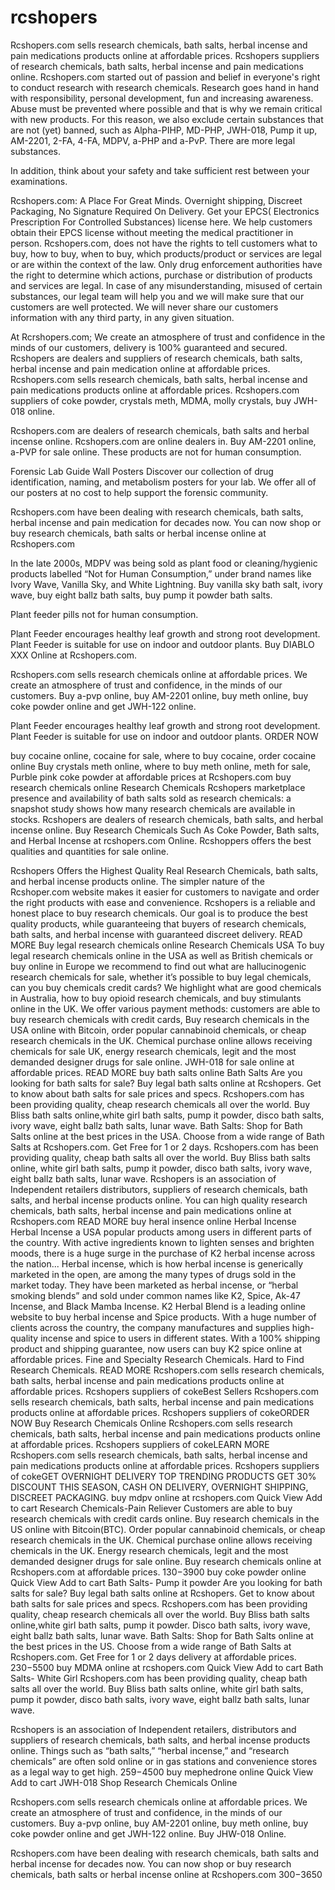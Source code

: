 # rcshopers
Rcshopers.com sells research chemicals, bath salts, herbal incense and pain medications products online at affordable prices. Rcshopers suppliers of research chemicals, bath salts, herbal incense and pain medications online.
Rcshopers.com started out of passion and belief in everyone's right to conduct research with research chemicals. Research goes hand in hand with responsibility, personal development, fun and increasing awareness. Abuse must be prevented where possible and that is why we remain critical with new products. For this reason, we also exclude certain substances that are not (yet) banned, such as Alpha-PIHP, MD-PHP, JWH-018, Pump it up, AM-2201, 2-FA, 4-FA, MDPV, a-PHP and a-PvP. There are more legal substances.

In addition, think about your safety and take sufficient rest between your examinations.

Rcshopers.com: A Place For Great Minds.
Overnight shipping, Discreet Packaging, No Signature Required On Delivery.
Get your EPCS( Electronics Prescription For Controlled Substances) license here. We help customers obtain their EPCS license without meeting the medical practitioner in person.
Rcshopers.com, does not have the rights to tell customers what to buy, how to buy, when to buy, which products/product or services are legal or are within the context of the law. Only drug enforcement authorities have the right to determine which actions, purchase or distribution of products and services are legal. In case of any misunderstanding, misused of certain substances, our legal team will help you and we will make sure that our customers are well protected. We will never share our customers information with any third party, in any given situation.

At Rcrshopers.com; We create an atmosphere of trust and confidence in the minds of our customers, delivery is 100% guaranteed and secured. Rcshopers are dealers and suppliers of research chemicals, bath salts, herbal incense and pain medication online at affordable prices. Rcshopers.com sells research chemicals, bath salts, herbal incense and pain medications products online at affordable prices. Rcshopers.com suppliers of coke powder, crystals meth, MDMA, molly crystals, buy JWH-018 online.

Rcshopers.com are dealers of research chemicals, bath salts and herbal incense online. Rcshopers.com are online dealers in. Buy AM-2201 online, a-PVP for sale online.
These products are not for human consumption.

Forensic Lab Guide Wall Posters
Discover our collection of drug identification, naming, and metabolism posters for your lab. We offer all of our posters at no cost to help support the forensic community.

Rcshopers.com have been dealing with research chemicals, bath salts, herbal incense and pain medication for decades now. You can now shop or buy research chemicals, bath salts or herbal incense online at Rcshopers.com

In the late 2000s, MDPV was being sold as plant food or cleaning/hygienic products labelled “Not for Human Consumption,” under brand names like Ivory Wave, Vanilla Sky, and White Lightning.
Buy vanilla sky bath salt, ivory wave, buy eight ballz bath salts, buy pump it powder bath salts.

Plant feeder pills not for human consumption.

Plant Feeder encourages healthy leaf growth and strong root development. Plant Feeder is suitable for use on indoor and outdoor plants.
Buy DIABLO XXX Online at Rcshopers.com.

Rcshopers.com sells research chemicals online at affordable prices. We create an atmosphere of trust and confidence, in the minds of our customers.
Buy a-pvp online, buy AM-2201 online, buy meth online, buy coke powder online and get JWH-122 online.


Plant Feeder encourages healthy leaf growth and strong root development. Plant Feeder is suitable for use on indoor and outdoor plants.
ORDER NOW
 
 
 
 
buy cocaine online, cocaine for sale, where to buy cocaine, order cocaine online
Buy crystals meth online, where to buy meth online, meth for sale, 
Purble pink coke powder at affordable prices at Rcshopers.com
buy research chemicals online
Research Chemicals
Rcshopers marketplace presence and availability of bath salts sold as research chemicals: a snapshot study shows how many research chemicals are available in stocks. Rcshopers are dealers of research chemicals, bath salts, and herbal incense online. Buy Research Chemicals Such As Coke Powder, Bath salts, and Herbal Incense at rcshopers.com Online. Rcshoppers offers the best qualities and quantities for sale online.

Rcshopers Offers the Highest Quality Real Research Chemicals, bath salts, and herbal incense products online. The simpler nature of the Rcshoper.com website makes it easier for customers to navigate and order the right products with ease and convenience.
Rcshopers is a reliable and honest place to buy research chemicals.
Our goal is to produce the best quality products, while guaranteeing that buyers of research chemicals, bath salts, and herbal incense with guaranteed discreet delivery.
READ MORE
Buy legal research chemicals online
Research Chemicals USA
To buy legal research chemicals online in the USA as well as British chemicals or buy online in Europe
we recommend to find out what are hallucinogenic research chemicals for sale,
whether it’s possible to buy legal chemicals, can you buy chemicals credit cards?
We highlight what are good chemicals in Australia, how to buy opioid
research chemicals, and buy stimulants online in the UK. We offer various payment methods:
customers are able to buy research chemicals with credit cards,
Buy research chemicals in the USA online with Bitcoin, order popular cannabinoid chemicals, or cheap research chemicals in the UK.
Chemical purchase online allows receiving chemicals for sale UK,
energy research chemicals, legit and the most demanded designer drugs for sale online.
JWH-018 for sale online at affordable prices.
READ MORE
buy bath salts online
Bath Salts
Are you looking for bath salts for sale? Buy legal bath salts online at Rcshopers. Get to know about bath salts for sale prices and specs. Rcshopers.com has been providing quality, cheap research chemicals all over the world. Buy Bliss bath salts online,white girl bath salts, pump it powder, disco bath salts, ivory wave,  eight ballz bath salts, lunar wave.
Bath Salts: Shop for Bath Salts online at the best prices in the USA. Choose from a wide range of Bath Salts at Rcshopers.com. Get Free for 1 or 2 days.
Rcshopers.com has been providing quality, cheap bath salts all over the world. Buy Bliss bath salts online, white girl bath salts, pump it powder, disco bath salts, ivory wave, eight ballz bath salts, lunar wave. Rcshopers is an association of Independent retailers distributors, suppliers of research chemicals, bath salts, and herbal incense products online. You can high quality research chemicals, bath salts, herbal incense and pain medications online at Rcshopers.com
READ MORE
buy heral insence online
Herbal Incense
Herbal Incense a USA popular products among users in different parts of the country. With active ingredients known to lighten senses and brighten moods, there is a huge surge in the purchase of K2 herbal incense across the nation... Herbal incense, which is how herbal incense is generically marketed in the open, are among the many types of drugs sold in the market today. They have been marketed as herbal incense, or “herbal smoking blends” and sold under common names like K2, Spice, Ak-47 Incense, and Black Mamba Incense.
K2 Herbal Blend is a leading online website to buy herbal incense and Spice products. With a huge number of clients across the country, the company manufactures and supplies high-quality incense and spice to users in different states. With a 100% shipping product and shipping guarantee, now users can buy K2 spice online at affordable prices.
Fine and Specialty Research Chemicals. Hard to Find Research Chemicals.
READ MORE
Rcshopers.com sells research chemicals, bath salts, herbal incense and pain medications products online at affordable prices. Rcshopers suppliers of cokeBest Sellers
Rcshopers.com sells research chemicals, bath salts, herbal incense and pain medications products online at affordable prices. Rcshopers suppliers of cokeORDER NOW
Buy Research Chemicals Online
Rcshopers.com sells research chemicals, bath salts, herbal incense and pain medications products online at affordable prices. Rcshopers suppliers of cokeLEARN MORE
Rcshopers.com sells research chemicals, bath salts, herbal incense and pain medications products online at affordable prices. Rcshopers suppliers of cokeGET OVERNIGHT DELIVERY
TOP TRENDING PRODUCTS
GET 30% DISCOUNT THIS SEASON, CASH ON DELIVERY, OVERNIGHT SHIPPING, DISCREET PACKAGING.
buy mdpv online at rcshopers.com    Quick View
   Add to cart
Research Chemicals-Pain Reliever
Customers are able to buy research chemicals with credit cards online.
Buy research chemicals in the US online with Bitcoin(BTC). Order popular cannabinoid chemicals, or cheap research chemicals in the UK.
Chemical purchase online allows receiving chemicals in the UK.
Energy research chemicals, legit and the most demanded designer drugs for sale online.
Buy research chemicals online at Rcshopers.com at affordable prices.
$130-$3900
buy coke powder online    Quick View
   Add to cart
Bath Salts- Pump it powder
Are you looking for bath salts for sale? Buy legal bath salts online at Rcshopers. Get to know about bath salts for sale prices and specs. Rcshopers.com has been providing quality, cheap research chemicals all over the world. Buy Bliss bath salts online,white girl bath salts, pump it powder. Disco bath salts, ivory wave, eight ballz bath salts, lunar wave.
Bath Salts: Shop for Bath Salts online at the best prices in the US. Choose from a wide range of Bath Salts at Rcshopers.com. Get Free for 1 or 2 days delivery at affordable prices.
$230-$5500
buy MDMA online at rcshopers.com    Quick View
   Add to cart
Bath Salts- White Girl
Rcshopers.com has been providing quality, cheap bath salts all over the world. Buy Bliss bath salts online, white girl bath salts, pump it powder, disco bath salts, ivory wave, eight ballz bath salts, lunar wave.

Rcshopers is an association of Independent retailers, distributors and suppliers of research chemicals, bath salts, and herbal incense products online.
Things such as “bath salts,” “herbal incense,” and “research chemicals” are often sold online or in gas stations and convenience stores as a legal way to get high.
$259-$4500
buy mephedrone online    Quick View
   Add to cart JWH-018
Shop Research Chemicals Online

Rcshopers.com sells research chemicals online at affordable prices. We create an atmosphere of trust and confidence, in the minds of our customers.
Buy a-pvp online, buy AM-2201 online, buy meth online, buy coke powder online and get JWH-122 online.
Buy JHW-018 Online.

Rcshopers.com have been dealing with research chemicals, bath salts and herbal incense for decades now. You can now shop or buy research chemicals, bath salts or herbal incense online at Rcshopers.com 
$300-$3650
